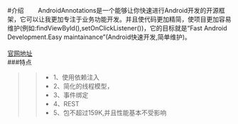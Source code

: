 #介绍
　　AndroidAnnotations是一个能够让你快速进行Android开发的开源框架，它可以让我更加专注于业务功能开发。并且使代码更加精简，使项目更加容易维护(例如:findViewById(),setOnClickListener())，它的目标就是“Fast Android Development.Easy maintainance”(Android快速开发,简单维护)。<br/>
<br/>
[官网地址](http://androidannotations.org "http://androidannotations.org") 
<br/>
###特点
>>* 1、使用依赖注入
>>* 2、简化的线程模型，
>>* 3、事件绑定
>>* 4、REST 
>>* 5、包不超过159K,并且性能基本不受影响
   
